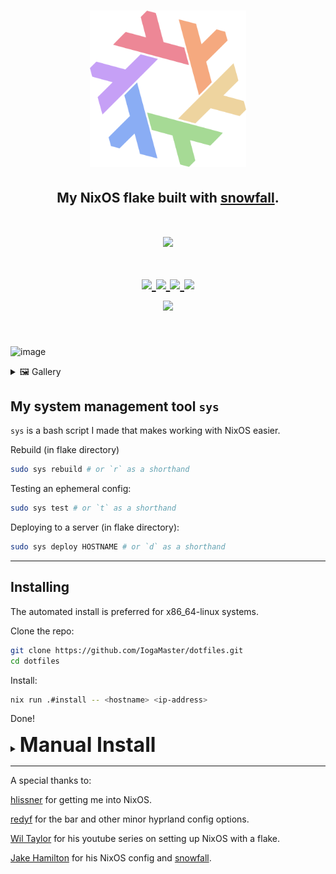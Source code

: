 <h1 align="center"> <img src="./.github/assets/flake.webp" width="250px"/></h1>
<h2 align="center">My NixOS flake built with <a href="https://github.com/snowfallorg/lib">snowfall</a>.</h2>

<h1 align="center">
<a href='#'><img src="https://raw.githubusercontent.com/catppuccin/catppuccin/main/assets/palette/macchiato.png" width="600px"/></a>
  <br>
  <br>
  <div>
    <a href="https://github.com/Iogamaster/dotfiles/issues">
        <img src="https://img.shields.io/github/issues/Iogamaster/dotfiles?color=fab387&labelColor=303446&style=for-the-badge">
    </a>
    <a href="https://github.com/Iogamaster/dotfiles/stargazers">
        <img src="https://img.shields.io/github/stars/Iogamaster/dotfiles?color=ca9ee6&labelColor=303446&style=for-the-badge">
    </a>
    <a href="https://github.com/Iogamaster/dotfiles">
        <img src="https://img.shields.io/github/repo-size/Iogamaster/dotfiles?color=ea999c&labelColor=303446&style=for-the-badge">
    </a>
    <a href="https://github.com/Iogamaster/dotfiles/blob/main/.github/LICENCE">
        <img src="https://img.shields.io/static/v1.svg?style=for-the-badge&label=License&message=MIT&logoColor=ca9ee6&colorA=313244&colorB=cba6f7"/>
    </a>
    <br>
    </div>
        <img href="https://builtwithnix.org" src="https://builtwithnix.org/badge.svg"/>
   </h1>
   <br>

![image](https://github.com/IogaMaster/dotfiles/assets/67164465/1605c3d2-ca38-4942-a2f5-a1288c19d8e3)

<details>
<summary>🖼️ Gallery</summary>

![image](https://github.com/IogaMaster/dotfiles/assets/67164465/83bc1ff5-74d6-4043-8def-9f5e971a801f)
![image](https://github.com/IogaMaster/dotfiles/assets/67164465/dac697f5-870f-42bd-9b5e-f35c019f96e1)

</details>

## My system management tool `sys`

`sys` is a bash script I made that makes working with NixOS easier.

Rebuild (in flake directory)

```sh
sudo sys rebuild # or `r` as a shorthand
```

Testing an ephemeral config:

```sh
sudo sys test # or `t` as a shorthand
```

Deploying to a server (in flake directory):

```sh
sudo sys deploy HOSTNAME # or `d` as a shorthand
```

______________________________________________________________________

## Installing

The automated install is preferred for x86_64-linux systems.

Clone the repo:

```sh
git clone https://github.com/IogaMaster/dotfiles.git
cd dotfiles
```

Install:

```sh
nix run .#install -- <hostname> <ip-address>
```

Done!

<details>
<summary><b><font size="+3">Manual Install</font></b></summary>

### Build install iso

```sh
# Graphical
nix build .#install-isoConfigurations.graphical

# Minimal tty
nix build .#install-isoConfigurations.minimal
```

### Basic Setup

Network manager is installed by default.
If you need wifi.

```sh
nmtui
```

Now become root.

```sh
sudo su
```

### Disks

This is pretty much copy and paste.

<details>
<summary>UEFI</summary>

```sh
# Become root
sudo su

# Assuming /dev/sda is the device you are installing to.
parted /dev/sda -- mklabel gpt
parted /dev/sda -- mkpart primary 512MB -8GB
parted /dev/sda -- mkpart primary linux-swap -8GB 100%
parted /dev/sda -- mkpart ESP fat32 1MB 512MB
parted /dev/sda -- set 3 esp on

# Make filesystems and mount
mkfs.ext4 -L nixos /dev/sda1
mkswap -L swap /dev/sda2
mkfs.fat -F 32 -n boot /dev/sda3
mount /dev/disk/by-label/nixos /mnt
mkdir -p /mnt/boot
mount /dev/disk/by-label/boot /mnt/boot
swapon /dev/sda2
```

</details>

<details>
<summary>BIOS</summary>

```sh
# Become root
sudo -i

# Assuming /dev/sda is the device you are installing to.
parted /dev/sda -- mklabel msdos
parted /dev/sda -- mkpart primary 1MB -8GB
parted /dev/sda -- set 1 boot on
parted /dev/sda -- mkpart primary linux-swap -8GB 100%

# Make filesystems and mount
mkfs.ext4 -L nixos /dev/sda1
mkswap -L swap /dev/sda2
mount /dev/disk/by-label/nixos /mnt
swapon /dev/sda2
```

</details>

### Final install

Now we need to add your system.

First clone the dotfiles in `/mnt`

```sh
git clone git@github.com:IogaMaster/dotfiles /mnt/.dotfiles
cd /mnt/.dotfiles/
```

Then copy the example config with the new hostname of your system.

```sh
# The `x86_64-linux` part comes from nixos generators, if you are using a different arch use that directory. eg `aarch64-linux` for arm
cp -r systems/x86_64-linux/example/ systems/x86_64-linux/hostname
```

> \[!WARNING\]\
> Do not use my hardware configurations they won't work with your system!

Generate your config and copy the hardware configuration.

```sh
nixos-generate-config --root /mnt
cp /mnt/etc/nixos/hardware-configuration.nix /mnt/.dotfiles/systems/x86_64-linux/hostname/
```

Then install.

```sh
nixos-install
```

### Post install.

> \[!WARNING\]\
> The default password for the iogamaster user is `password` please change it.

I normally clone the dotfiles repo to ~/.dotfiles/

</details>

______________________________________________________________________

A special thanks to:

[hlissner](https://github.com/hlissner/dotfiles) for getting me into NixOS.

[redyf](https://github.com/redyf/nixdots) for the bar and other minor hyprland config options.

[Wil Taylor](https://www.youtube.com/playlist?list=PL-saUBvIJzOkjAw_vOac75v-x6EzNzZq-) for his youtube series on setting up NixOS with a flake.

[Jake Hamilton](https://github.com/jakehamilton/config) for his NixOS config and [snowfall](https://github.com/snowfallorg/lib).
